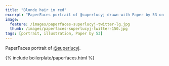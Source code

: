 ```yaml
---
title: "Blonde hair in red"
excerpt: "PaperFaces portrait of @superlucyj drawn with Paper by 53 on an iPad."
image: 
  feature: /images/paperfaces-superlucyj-twitter-lg.jpg
  thumb: /images/paperfaces-superlucyj-twitter-150.jpg
tags: [portrait, illustration, Paper by 53]
---
```


PaperFaces portrait of [@superlucyj](http://twitter.com/superlucyj).

{% include boilerplate/paperfaces.html %}